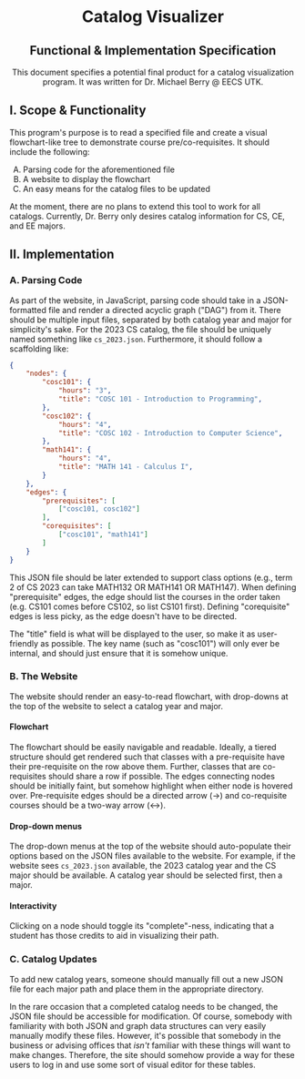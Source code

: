 <center>
    <h1>Catalog Visualizer</h1>
    <h2>Functional & Implementation Specification</h2>
    This document specifies a potential final product for a catalog visualization program. It was written for Dr. Michael Berry @ EECS UTK. 
</center>

<h2>I. Scope & Functionality</h2>
This program's purpose is to read a specified file and create a visual flowchart-like tree to demonstrate course pre/co-requisites. It should include the following:

<ol type="A">
    <li>Parsing code for the aforementioned file</li>
    <li>A website to display the flowchart</li>
    <li>An easy means for the catalog files to be updated</li>
</ol>

At the moment, there are no plans to extend this tool to work for all catalogs. Currently, Dr. Berry only desires catalog information for CS, CE, and EE majors.

<h2 class="nounder">II. Implementation</h2>

<h3>A. Parsing Code</h3>

As part of the website, in JavaScript, parsing code should take in a JSON-formatted file and render a directed acyclic graph ("DAG") from it. There should be multiple input files, separated by both catalog year and major for simplicity's sake. For the 2023 CS catalog, the file should be uniquely named something like `cs_2023.json`. Furthermore, it should follow a scaffolding like:

```json
{
    "nodes": {
        "cosc101": {
            "hours": "3",
            "title": "COSC 101 - Introduction to Programming",
        },
        "cosc102": {
            "hours": "4",
            "title": "COSC 102 - Introduction to Computer Science",
        },
        "math141": {
            "hours": "4",
            "title": "MATH 141 - Calculus I",
        }
    },
    "edges": {
        "prerequisites": [
            ["cosc101, cosc102"]
        ],
        "corequisites": [
            ["cosc101", "math141"]
        ]
    }
}
```

This JSON file should be later extended to support class options (e.g., term 2 of CS 2023 can take MATH132 OR MATH141 OR MATH147). When defining "prerequisite" edges, the edge should list the courses in the order taken (e.g. CS101 comes before CS102, so list CS101 first). Defining "corequisite" edges is less picky, as the edge doesn't have to be directed.

The "title" field is what will be displayed to the user, so make it as user-friendly as possible. The key name (such as "cosc101") will only ever be internal, and should just ensure that it is somehow unique.

<h3>B. The Website</h3>

The website should render an easy-to-read flowchart, with drop-downs at the top of the website to select a catalog year and major.

#### Flowchart

The flowchart should be easily navigable and readable. Ideally, a tiered structure should get rendered such that classes with a pre-requisite have their pre-requisite on the row above them. Further, classes that are co-requisites should share a row if possible. The edges connecting nodes should be initially faint, but somehow highlight when either node is hovered over. Pre-requisite edges should be a directed arrow (->) and co-requisite courses should be a two-way arrow (<->).

#### Drop-down menus

The drop-down menus at the top of the website should auto-populate their options based on the JSON files available to the website. For example, if the website sees `cs_2023.json` available, the 2023 catalog year and the CS major should be available. A catalog year should be selected first, then a major.

#### Interactivity

Clicking on a node should toggle its "complete"-ness, indicating that a student has those credits to aid in visualizing their path.

<h3>C. Catalog Updates</h3>

To add new catalog years, someone should manually fill out a new JSON file for each major path and place them in the appropriate directory.

In the rare occasion that a completed catalog needs to be changed, the JSON file should be accessible for modification. Of course, somebody with familiarity with both JSON and graph data structures can very easily manually modify these files. However, it's possible that somebody in the business or advising offices that _isn't_ familiar with these things will want to make changes. Therefore, the site should somehow provide a way for these users to log in and use some sort of visual editor for these tables.
